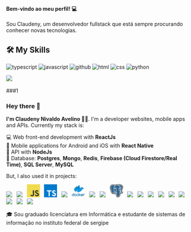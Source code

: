 #### Bem-vindo ao meu perfil! :computer:
Sou Claudeny, um desenvolvedor fullstack que está sempre procurando conhecer novas tecnologias.
## 🛠 My Skills
<img src="https://cdn.icon-icons.com/icons2/2107/PNG/512/file_type_typescript_official_icon_130107.png" alt="typescript" width="40" height="40" style="max-width:100%;"></img>
<img src="https://cdn.icon-icons.com/icons2/2108/PNG/512/javascript_icon_130900.png" alt="javascript" width="40" height="40" style="max-width:100%;"></img>
<img src="https://cdn.icon-icons.com/icons2/936/PNG/512/github-logo_icon-icons.com_73546.png" alt="github" width="40" height="40" style="max-width:100%;"></img>
<img src="https://cdn.icon-icons.com/icons2/2415/PNG/512/html_original_wordmark_logo_icon_146478.png" alt="html" width="40" height="40" style="max-width:100%;"></img>
<img src="https://cdn.icon-icons.com/icons2/2107/PNG/512/file_type_css_icon_130661.png" alt="css" width="40" height="40" style="max-width:100%;"></img>
<img src="https://cdn.icon-icons.com/icons2/112/PNG/512/python_18894.png" alt="python" width="40" height="40" style="max-width:100%;"></img>

<img src= https://static.wixstatic.com/media/01151f_46f79bda561542528507d736fc34b970~mv2.gif></img>

###1

### Hey there 👋

**I'm Claudeny Nivaldo Avelino 👨‍🚀**. I'm a developer websites, mobile apps and APIs. Currently my stack is: 

:computer: Web front-end development with **ReactJs** <br/>
:iphone: Mobile applications for Android and iOS with **React Native** <br/> 
:satellite: API with **NodeJs** <br/>
:floppy_disk: Database: **Postgres**, **Mongo**, **Redis**, **Firebase (Cloud Firestore/Real Time)**, **SQL Server**, **MySQL** <br/>

But, I also used it in projects: 

<p>
<img src="https://www.creativefreedom.co.uk/wp-content/uploads/2013/03/00-android-4-0_icons.png" height="35px"/>
&nbsp;
<img src="https://www.freepnglogos.com/uploads/apple-logo-png/apple-logo-icon-transparent-png-svg-vector-3.png" height="35px"/>  
&nbsp;  
<img src="https://raw.githubusercontent.com/github/explore/80688e429a7d4ef2fca1e82350fe8e3517d3494d/topics/javascript/javascript.png" height="35px"/>
&nbsp;  
<img src="https://raw.githubusercontent.com/github/explore/80688e429a7d4ef2fca1e82350fe8e3517d3494d/topics/typescript/typescript.png" height="35px"/>
&nbsp;
<img src="https://appmasters.io/static/react-47ce6e77f039020ee2e76a10c1e988e9.png" height="35px"/> 
&nbsp;
<img src="https://raw.githubusercontent.com/github/explore/80688e429a7d4ef2fca1e82350fe8e3517d3494d/topics/docker/docker.png" height="35px"/>
&nbsp;
<img src="https://www.mysql.com/common/logos/logo-mysql-170x115.png" height="35px"/>
&nbsp;
<img src="https://img.icons8.com/color/452/mongodb.png" height="35px"/>
&nbsp;
<img src="https://raw.githubusercontent.com/github/explore/80688e429a7d4ef2fca1e82350fe8e3517d3494d/topics/postgresql/postgresql.png" height="35px"/> 
&nbsp;
<img src="https://cdn4.iconfinder.com/data/icons/redis-2/1451/Untitled-2-512.png" height="35px"/> 
&nbsp;
<img src="https://img.icons8.com/color/452/firebase.png" height="35px" />   
&nbsp;
<img src="https://img.icons8.com/color/452/microsoft-sql-server.png" height="35px" />   
&nbsp;  
<img src="https://seeklogo.com/images/F/figma-logo-E4E21D3AEA-seeklogo.com.png" height="35px" />
&nbsp;  
<img src="https://ioiodesign.com/wp-content/uploads/2020/10/Photoshop-logo.png" height="35px" />    
&nbsp;
<img src="https://img1.gratispng.com/20180415/pjw/kisspng-adobe-xd-user-interface-design-computer-icons-adob-adobe-5ad2fa7cce9f02.2569342615237761248463.jpg" height="35px" />   
&nbsp;
<img src="https://sdtimes.com/wp-content/uploads/2018/04/1_tfZa4vsI6UusJYt_fzvGnQ.png" height="35px" />   
&nbsp;
<img src="https://exportcode.com/wp-content/uploads/2018/08/c.png" height="35px" />   
&nbsp;
<img src="https://code-maven.com/img/python.png" height="35px" />   
</p>

:mortar_board: Sou graduado licenciatura em Informática e estudante de sistemas de informação no instituto federal de sergipe
